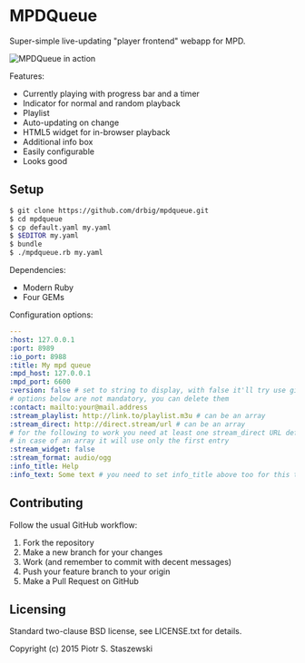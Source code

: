 # MPDQueue

Super-simple live-updating "player frontend" webapp for MPD.

![MPDQueue in action](http://i.imgur.com/XL3D5nz.png)

Features:

 - Currently playing with progress bar and a timer
 - Indicator for normal and random playback
 - Playlist
 - Auto-updating on change
 - HTML5 widget for in-browser playback
 - Additional info box
 - Easily configurable
 - Looks good

## Setup

```bash
$ git clone https://github.com/drbig/mpdqueue.git
$ cd mpdqueue
$ cp default.yaml my.yaml
$ $EDITOR my.yaml
$ bundle
$ ./mpdqueue.rb my.yaml
```

Dependencies:
 - Modern Ruby
 - Four GEMs

Configuration options:

```yaml
---
:host: 127.0.0.1
:port: 8989
:io_port: 8988
:title: My mpd queue
:mpd_host: 127.0.0.1
:mpd_port: 6600
:version: false # set to string to display, with false it'll try use git --describe
# options below are not mandatory, you can delete them
:contact: mailto:your@mail.address
:stream_playlist: http://link.to/playlist.m3u # can be an array
:stream_direct: http://direct.stream/url # can be an array
# for the following to work you need at least one stream_direct URL defined,
# in case of an array it will use only the first entry
:stream_widget: false
:stream_format: audio/ogg
:info_title: Help
:info_text: Some text # you need to set info_title above too for this to work
```

## Contributing

Follow the usual GitHub workflow:

 1. Fork the repository
 2. Make a new branch for your changes
 3. Work (and remember to commit with decent messages)
 4. Push your feature branch to your origin
 5. Make a Pull Request on GitHub

## Licensing

Standard two-clause BSD license, see LICENSE.txt for details.

Copyright (c) 2015 Piotr S. Staszewski
